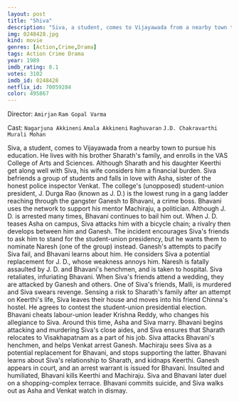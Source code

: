 ```yaml
---
layout: post
title: "Shiva"
description: "Siva, a student, comes to Vijayawada from a nearby town to pursue his education. He lives with his brother Sharath's family, and enrolls in the VAS College of Arts and Sciences. Although Sharath and his daughter Keerthi get along well with Siva, his wife considers him a financial burden. Siva befriends a group of students and falls in love with Asha, sister of the honest police inspector Venkat. The college's (unopposed) student-un.."
img: 0248428.jpg
kind: movie
genres: [Action,Crime,Drama]
tags: Action Crime Drama 
year: 1989
imdb_rating: 8.1
votes: 3102
imdb_id: 0248428
netflix_id: 70059284
color: 495867
---
```

Director: `Amirjan` `Ram Gopal Varma`  

Cast: `Nagarjuna Akkineni` `Amala Akkineni` `Raghuvaran` `J.D. Chakravarthi` `Murali Mohan` 

Siva, a student, comes to Vijayawada from a nearby town to pursue his education. He lives with his brother Sharath's family, and enrolls in the VAS College of Arts and Sciences. Although Sharath and his daughter Keerthi get along well with Siva, his wife considers him a financial burden. Siva befriends a group of students and falls in love with Asha, sister of the honest police inspector Venkat. The college's (unopposed) student-union president, J. Durga Rao (known as J. D.) is the lowest rung in a gang ladder reaching through the gangster Ganesh to Bhavani, a crime boss. Bhavani uses the network to support his mentor Machiraju, a politician. Although J. D. is arrested many times, Bhavani continues to bail him out. When J. D. teases Asha on campus, Siva attacks him with a bicycle chain; a rivalry then develops between him and Ganesh. The incident encourages Siva's friends to ask him to stand for the student-union presidency, but he wants them to nominate Naresh (one of the group) instead. Ganesh's attempts to pacify Siva fail, and Bhavani learns about him. He considers Siva a potential replacement for J. D., whose weakness annoys him. Naresh is fatally assaulted by J. D. and Bhavani's henchmen, and is taken to hospital. Siva retaliates, infuriating Bhavani. When Siva's friends attend a wedding, they are attacked by Ganesh and others. One of Siva's friends, Malli, is murdered and Siva swears revenge. Sensing a risk to Sharath's family after an attempt on Keerthi's life, Siva leaves their house and moves into his friend Chinna's hostel. He agrees to contest the student-union presidential election. Bhavani cheats labour-union leader Krishna Reddy, who changes his allegiance to Siva. Around this time, Asha and Siva marry. Bhavani begins attacking and murdering Siva's close aides, and Siva ensures that Sharath relocates to Visakhapatnam as a part of his job. Siva attacks Bhavani's henchmen, and helps Venkat arrest Ganesh. Machiraju sees Siva as a potential replacement for Bhavani, and stops supporting the latter. Bhavani learns about Siva's relationship to Sharath, and kidnaps Keerthi. Ganesh appears in court, and an arrest warrant is issued for Bhavani. Insulted and humiliated, Bhavani kills Keerthi and Machiraju. Siva and Bhavani later duel on a shopping-complex terrace. Bhavani commits suicide, and Siva walks out as Asha and Venkat watch in dismay.